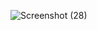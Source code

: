 ![Screenshot (28)](https://user-images.githubusercontent.com/83472455/143393013-c64effb1-9422-448b-995f-695502e9f64c.png)

